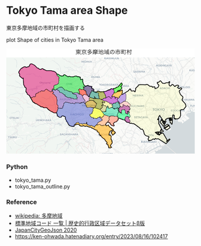 Tokyo Tama area Shape
===============

東京多摩地域の市町村を描画する

plot Shape of cities in Tokyo Tama area

![tokyo tama area shape](https://github.com/ohwada/World_Countries/blob/main/japan_municipaliy/folium/tokyo_tama_area_shape/screenshots/tokyo_tama_area_shape.png)

### Python  

- tokyo_tama.py
- tokyo_tama_outline.py

### Reference

- [wikipedia: 多摩地域](https://ja.wikipedia.org/wiki/%E5%A4%9A%E6%91%A9%E5%9C%B0%E5%9F%9F)
- [標準地域コード 一覧 | 歴史的行政区域データセットβ版](https://geoshape.ex.nii.ac.jp/city/code/)
- [JapanCityGeoJson 2020](https://github.com/niiyz/JapanCityGeoJson)
- https://ken-ohwada.hatenadiary.org/entry/2023/08/16/102417



